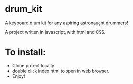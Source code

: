 # drum_kit

A keyboard drum kit for any aspiring astronaught drummers!

A project written in javascript, with html and CSS.

# To install:

* Clone project locally
* double click index.html to open in web browser.
* Enjoy!
